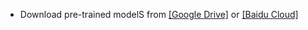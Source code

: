 - Download pre-trained modelS from [[Google Drive]](https://drive.google.com/) or [[Baidu Cloud]](https://pan.baidu.com)
